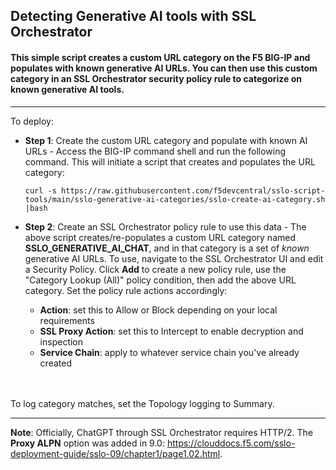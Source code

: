 ## Detecting Generative AI tools with SSL Orchestrator

#### This simple script creates a custom URL category on the F5 BIG-IP and populates with known generative AI URLs. You can then use this custom category in an SSL Orchestrator security policy rule to categorize on known generative AI tools.

-----------------
To deploy:

* **Step 1**: Create the custom URL category and populate with known AI URLs - Access the BIG-IP command shell and run the following command. This will initiate a script that creates and populates the URL category:

  ```
  curl -s https://raw.githubusercontent.com/f5devcentral/sslo-script-tools/main/sslo-generative-ai-categories/sslo-create-ai-category.sh |bash
  ```

* **Step 2**: Create an SSL Orchestrator policy rule to use this data - The above script creates/re-populates a custom URL category named **SSLO_GENERATIVE_AI_CHAT**, and in that category is a set of _known_ generative AI URLs. To use, navigate to the SSL Orchestrator UI and edit a Security Policy. Click **Add** to create a new policy rule, use the "Category Lookup (All)" policy condition, then add the above URL category. Set the policy rule actions accordingly:

  * **Action**: set this to Allow or Block depending on your local requirements
  * **SSL Proxy Action**: set this to Intercept to enable decryption and inspection
  * **Service Chain**: apply to whatever service chain you've already created
 

<br />
<br />
To log category matches, set the Topology logging to Summary.

-----------------
**Note**: Officially, ChatGPT through SSL Orchestrator requires HTTP/2. The **Proxy ALPN** option was added in 9.0: https://clouddocs.f5.com/sslo-deployment-guide/sslo-09/chapter1/page1.02.html. 
